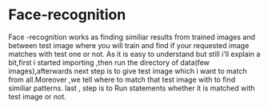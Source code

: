 # Face-recognition
Face -recognition works as finding similiar results from trained images and between test image where you will train and find if your requested image matches with test one or not. 
As it is easy to understand but still i'll explain a bit,first i started importing ,then run the directory of data(few images),afterwards next step is to give test image which i want to match from all.Moreover ,we tell where to match that test image with to find similiar patterns. last , step is to Run statements whether it is matched with test image or not.
